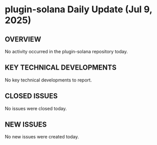 # plugin-solana Daily Update (Jul 9, 2025)
## OVERVIEW
No activity occurred in the plugin-solana repository today.

## KEY TECHNICAL DEVELOPMENTS
No key technical developments to report.

## CLOSED ISSUES
No issues were closed today.

## NEW ISSUES
No new issues were created today.